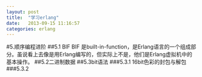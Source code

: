 ```yaml
---
layout: post
title:  "学习erlang"
date:   2013-09-15 11:16:57
categories: erlang
---
```


#5.顺序编程进阶
##5.1 BIF
BIF 是built-in-function，是Erlang语言的一个组成部分。虽说看上去像是用Erlang编写的，但实际上不是，他们是Erlang虚拟机中的基本操作。
##5.2二进制数据
##5.3bit语法
###5.3.1 16bit色彩的封包与解包
###5.3.2 
